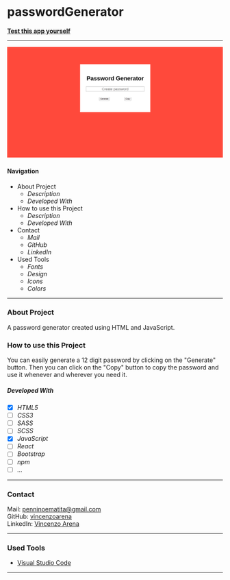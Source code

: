 # passwordGenerator

**[Test this app yourself](github.io)**

---

![Password Generator](./passwordGenerator.png)

#### Navigation

- About Project
  - _Description_
  - _Developed With_
- How to use this Project
  - _Description_
  - _Developed With_
- Contact
  - _Mail_
  - _GitHub_
  - _LinkedIn_
- Used Tools
  - _Fonts_
  - _Design_
  - _Icons_
  - _Colors_

---

### About Project

A password generator created using HTML and JavaScript.

### How to use this Project

You can easily generate a 12 digit password by clicking on the "Generate" button. Then you can click on the "Copy" button to copy the password and use it whenever and wherever you need it.

##### Developed With

- [x] _HTML5_
- [ ] _CSS3_
- [ ] _SASS_
- [ ] _SCSS_
- [x] _JavaScript_
- [ ] _React_
- [ ] _Bootstrap_
- [ ] _npm_
- [ ] _..._

---

### Contact

Mail: <penninoematita@gmail.com><br>
GitHub: [vincenzoarena](https://github.com/vincenzoarena)<br>
LinkedIn: [Vincenzo Arena](https://www.linkedin.com/in/vincenzo-arena-032a064b/)

---

### Used Tools

- [Visual Studio Code](https://code.visualstudio.com/)

---